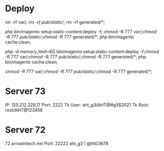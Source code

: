 #	Deploy

rm -rf var/*; rm -rf pub/static/*; rm -rf generated/*;

php bin/magento setup:static-content:deploy -f; chmod -R 777 var/*;chmod -R 777 pub/static/*;chmod -R 777 generated/*; php bin/magento cache:clean;

php -d memory_limit=6G bin/magento setup:static-content:deploy -f;chmod -R 777 var/;chmod -R 777 pub/static/;chmod -R 777 generated/*; php bin/magento cache:clean;

chmod -R 777 var/*;chmod -R 777 pub/static/*;chmod -R 777 generated/*;


# Server 73
IP: 125.212.229.17
Port: 2222
Tk User: aht_g3/AHT@#g3$2021
Tk Root: root/AHT@123456

# Server 72
72.arrowhitech.net
Port: 22222
aht_g3 | @htG3678

